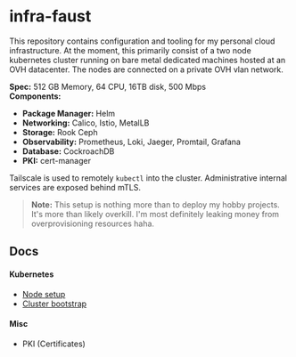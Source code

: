 # infra-faust
This repository contains configuration and tooling for my personal cloud infrastructure.
At the moment, this primarily consist of a two node kubernetes cluster running on bare metal
dedicated machines hosted at an OVH datacenter. The nodes are connected on a private OVH vlan 
network.

**Spec:** 512 GB Memory, 64 CPU, 16TB disk, 500 Mbps  
**Components:**
* **Package Manager:** Helm
* **Networking:** Calico, Istio, MetalLB
* **Storage:** Rook Ceph
* **Observability:** Prometheus, Loki, Jaeger, Promtail, Grafana
* **Database:** CockroachDB
* **PKI:** cert-manager

Tailscale is used to remotely `kubectl` into the cluster. Administrative internal services are exposed behind mTLS.

> **Note:** This setup is nothing more than to deploy my hobby projects. It's more than likely overkill.
I'm most definitely leaking money from overprovisioning resources haha.

## Docs 
#### Kubernetes
* [Node setup](docs/kubernetes.md#node-setup)
* [Cluster bootstrap](docs/kubernetes.md#cluster-bootstrap)

#### Misc
* PKI (Certificates)